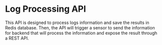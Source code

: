 # Log Processing API

This API is designed to process logs information and save the results in Redis database. Then, the API will trigger a sensor to send the information for backend that will process the information and expose the result through a REST API.





